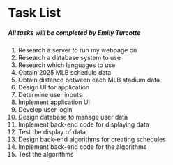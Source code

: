 # Task List
##### All tasks will be completed by Emily Turcotte

1. Research a server to run my webpage on
2. Research a database system to use
3. Research which languages to use
4. Obtain 2025 MLB schedule data
5. Obtain distance between each MLB stadium data
6. Design UI for application
7. Determine user inputs
8. Implement application UI
9. Develop user login
10. Design database to manage user data
11. Implement back-end code for displaying data
12. Test the display of data
13. Design back-end algorithms for creating schedules
14. Implement back-end code for the algorithms
15. Test the algorithms
